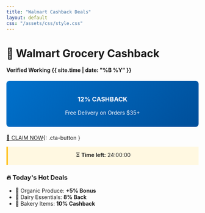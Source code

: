 ```yaml
---
title: "Walmart Cashback Deals"
layout: default
css: "/assets/css/style.css"
---
```


# 🛒 Walmart Grocery Cashback  
**Verified Working {{ site.time | date: "%B %Y" }}**  

<div class="offer-banner">
<h3>12% CASHBACK</h3>
<p>Free Delivery on Orders $35+</p>
</div>

[🛒 CLAIM NOW](https://playabledownload.com/1802469?tid=GROCERY&utm_source=github&utm_medium=cashback){: .cta-button }

<div class="deal-countdown">
⏳ <strong>Time left:</strong> <span id="countdown">24:00:00</span>
</div>

### 🔥 Today's Hot Deals
- 🥑 Organic Produce: **+5% Bonus**  
- 🥛 Dairy Essentials: **8% Back**  
- 🍞 Bakery Items: **10% Cashback**  

<script>
// Countdown Timer
function updateTimer() {
  const now = new Date();
  const end = new Date();
  end.setDate(end.getDate() + 3);
  
  const diff = end - now;
  const hours = Math.floor(diff / (1000 * 60 * 60));
  const mins = Math.floor((diff % (1000 * 60 * 60)) / (1000 * 60));
  const secs = Math.floor((diff % (1000 * 60)) / 1000);
  
  document.getElementById("countdown").textContent = 
    `${hours}h ${mins}m ${secs}s`;
  
  if(hours < 24) {
    document.getElementById("countdown").style.color = "#e31837";
  }
}
setInterval(updateTimer, 1000);
updateTimer();
</script>

<style>
:root {
  --walmart-blue: #0071cc;
  --walmart-yellow: #ffc220;
  --dark-blue: #004f9a;
}

.cta-button {
  display: block;
  background: var(--walmart-yellow);
  color: #000;
  text-align: center;
  padding: 12px 24px;
  border-radius: 50px;
  font-weight: bold;
  text-decoration: none;
  margin: 25px auto;
  width: 80%;
  box-shadow: 0 4px 8px rgba(0,0,0,0.1);
  transition: all 0.3s;
}

.cta-button:hover {
  transform: translateY(-2px);
  box-shadow: 0 6px 12px rgba(0,0,0,0.15);
}

.offer-banner {
  background: linear-gradient(135deg, var(--walmart-blue), var(--dark-blue));
  color: white;
  padding: 15px;
  border-radius: 8px;
  text-align: center;
  margin: 20px 0;
}

.deal-countdown {
  background: #fff8e1;
  padding: 12px;
  border-left: 4px solid var(--walmart-yellow);
  margin: 15px 0;
  text-align: center;
}
</style>
